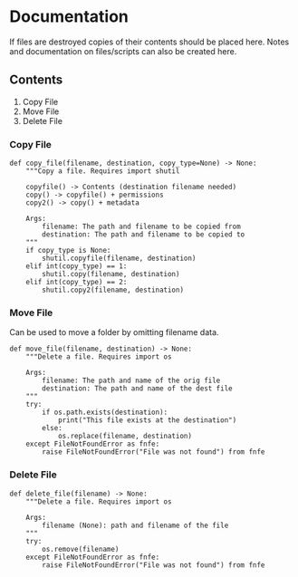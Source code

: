 # Documentation

If files are destroyed copies of their contents should be placed here. Notes and
documentation on files/scripts can also be created here.

## Contents

1. Copy File
2. Move File
3. Delete File

### Copy File

```python3
def copy_file(filename, destination, copy_type=None) -> None:
    """Copy a file. Requires import shutil

    copyfile() -> Contents (destination filename needed)
    copy() -> copyfile() + permissions
    copy2() -> copy() + metadata

    Args:
        filename: The path and filename to be copied from
        destination: The path and filename to be copied to
    """
    if copy_type is None:
        shutil.copyfile(filename, destination)
    elif int(copy_type) == 1:
        shutil.copy(filename, destination)
    elif int(copy_type) == 2:
        shutil.copy2(filename, destination)
```

### Move File

Can be used to move a folder by omitting filename data.

```python3
def move_file(filename, destination) -> None:
    """Delete a file. Requires import os

    Args:
        filename: The path and name of the orig file
        destination: The path and name of the dest file
    """
    try:
        if os.path.exists(destination):
            print("This file exists at the destination")
        else:
            os.replace(filename, destination)
    except FileNotFoundError as fnfe:
        raise FileNotFoundError("File was not found") from fnfe
```

### Delete File

```python3
def delete_file(filename) -> None:
    """Delete a file. Requires import os

    Args:
        filename (None): path and filename of the file
    """
    try:
        os.remove(filename)
    except FileNotFoundError as fnfe:
        raise FileNotFoundError("File was not found") from fnfe
```

